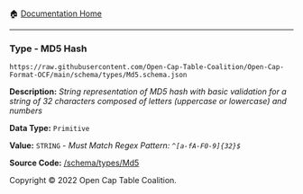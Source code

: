 :house: [Documentation Home](../../home/xudiera/code/README.md)

---

### Type - MD5 Hash

`https://raw.githubusercontent.com/Open-Cap-Table-Coalition/Open-Cap-Format-OCF/main/schema/types/Md5.schema.json`

**Description:** _String representation of MD5 hash with basic validation for a string of 32 characters composed of letters (uppercase or lowercase) and numbers_

**Data Type:** `Primitive`

**Value:** `STRING` - _Must Match Regex Pattern: `^[a-fA-F0-9]{32}$`_

**Source Code:** [/schema/types/Md5](../../../../../../../../schema/types/Md5.schema.json)

Copyright © 2022 Open Cap Table Coalition.

